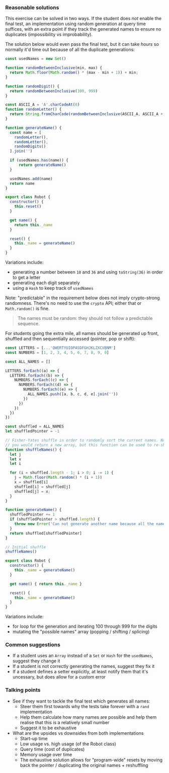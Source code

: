 ### Reasonable solutions

This exercise can be solved in two ways. If the student does _not_ enable the
final test, an implementation using random generation at query time suffices,
with an extra point if they track the generated names to ensure no duplicates
(impossibility vs improbability).

The solution below would even pass the final test, but it can take _hours_ so
normally it'd time out because of all the duplicate generations:

```javascript
const usedNames = new Set()

function randomBetweenInclusive(min, max) {
  return Math.floor(Math.random() * (max - min + 1)) + min;
}

function randomDigit() {
  return randomBetweenInclusive(100, 999)
}

const ASCII_A = 'A'.charCodeAt(0)
function randomLetter() {
  return String.fromCharCode(randomBetweenInclusive(ASCII_A, ASCII_A + 26))
}

function generateName() {
  const name = [
    randomLetter(),
    randomLetter(),
    randomDigits()
  ].join('')

  if (usedNames.has(name)) {
      return generateName()
  }

  usedNames.add(name)
  return name
}

export class Robot {
  constructor() {
    this.reset()
  }

  get name() {
    return this._name
  }

  reset() {
    this._name = generateName()
  }
}
```

Variations include:
- generating a number between `10` and `36` and using `toString(36)` in order to get a letter
- generating each digit separately
- using a `Hash` to keep track of `usedNames`

Note: "predictable" in the requirement below does not imply crypto-strong randomness.
There's no need to use the `crypto` API; either that or `Math.random()` is fine.

> The names must be random: they should not follow a predictable sequence.

For students going the extra mile, all names should be generated up front,
shuffled and then sequentially accessed (pointer, pop or shift):
```javascript
const LETTERS = [...'QWERTYUIOPASDFGHJKLZXCVBNM']
const NUMBERS = [1, 2, 3, 4, 5, 6, 7, 8, 9, 0]

const ALL_NAMES = []

LETTERS.forEach((a) => {
  LETTERS.forEach((b) => {
    NUMBERS.forEach((c) => {
      NUMBERS.forEach((d) => {
        NUMBERS.forEach((e) => {
          ALL_NAMES.push([a, b, c, d, e].join(''))
        })
      })
    })
  })
})

const shuffled = ALL_NAMES
let shuffledPointer = -1

// Fisher-Yates shuffle in order to randomly sort the current names. Normally
// you would return a new array, but this function can be used to re-shuffle.
function shuffleNames() {
  let j
  let x
  let i

  for (i = shuffled.length - 1; i > 0; i -= 1) {
    j = Math.floor(Math.random() * (i + 1))
    x = shuffled[i]
    shuffled[i] = shuffled[j]
    shuffled[j] = x;
  }
}

function generateName() {
  shuffledPointer += 1
  if (shuffledPointer > shuffled.length) {
    throw new Error('Can not generate another name because all the names have been used.')
  }
  return shuffled[shuffledPointer]
}

// Initial shuffle
shuffleNames()

export class Robot {
  constructor() {
    this._name = generateName()
  }

  get name() { return this._name }

  reset() {
    this._name = generateName()
  }
}
```

Variations include:
- for loop for the generation and iterating 100 through 999 for the digits
- mutating the "possible names" array (popping / shifting / splicing)

### Common suggestions
- If a student uses an `Array` instead of a `Set` or `Hash` for the `usedNames`, suggest they change it
- If a student is not correctly generating the names, suggest they fix it
- If a student defines a setter explicitly, at least notify them that it's uncessary, but does allow for a custom error

### Talking points
- See if they want to tackle the final test which generates all names:
  - Steer them first towards why the tests take forever with a `rand` implementation
  - Help them calculate how many names are possible and help them realise that this is a relatively small number
  - Suggest it to be exhaustive
- What are the upsides vs downsides from both implementations
  - Start-up time
  - Low usage vs. high usage (of the Robot class)
  - Query time (cost of duplicates)
  - Memory usage over time
  - The exhaustive solution allows for "program-wide" resets by moving back the pointer / duplicating the original names + reshuffling
